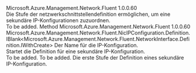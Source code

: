 <Type Name="IWithSecondaryIPConfiguration" FullName="Microsoft.Azure.Management.Network.Fluent.NetworkInterface.Definition.IWithSecondaryIPConfiguration">
  <TypeSignature Language="C#" Value="public interface IWithSecondaryIPConfiguration" />
  <TypeSignature Language="ILAsm" Value=".class public interface auto ansi abstract IWithSecondaryIPConfiguration" />
  <TypeSignature Language="DocId" Value="T:Microsoft.Azure.Management.Network.Fluent.NetworkInterface.Definition.IWithSecondaryIPConfiguration" />
  <TypeSignature Language="VB.NET" Value="Public Interface IWithSecondaryIPConfiguration" />
  <TypeSignature Language="F#" Value="type IWithSecondaryIPConfiguration = interface" />
  <AssemblyInfo>
    <AssemblyName>Microsoft.Azure.Management.Network.Fluent</AssemblyName>
    <AssemblyVersion>1.0.0.60</AssemblyVersion>
  </AssemblyInfo>
  <Interfaces />
  <Docs>
    <summary>
            Die Stufe der netzwerkschnittstellendefinition ermöglichen, um eine sekundäre IP-Konfigurationen zuzuordnen.
            </summary>
    <remarks>To be added.</remarks>
  </Docs>
  <Members>
    <Member MemberName="DefineSecondaryIPConfiguration">
      <MemberSignature Language="C#" Value="public Microsoft.Azure.Management.Network.Fluent.NicIPConfiguration.Definition.IBlank&lt;Microsoft.Azure.Management.Network.Fluent.NetworkInterface.Definition.IWithCreate&gt; DefineSecondaryIPConfiguration (string name);" />
      <MemberSignature Language="ILAsm" Value=".method public hidebysig newslot virtual instance class Microsoft.Azure.Management.Network.Fluent.NicIPConfiguration.Definition.IBlank`1&lt;class Microsoft.Azure.Management.Network.Fluent.NetworkInterface.Definition.IWithCreate&gt; DefineSecondaryIPConfiguration(string name) cil managed" />
      <MemberSignature Language="DocId" Value="M:Microsoft.Azure.Management.Network.Fluent.NetworkInterface.Definition.IWithSecondaryIPConfiguration.DefineSecondaryIPConfiguration(System.String)" />
      <MemberSignature Language="VB.NET" Value="Public Function DefineSecondaryIPConfiguration (name As String) As IBlank(Of IWithCreate)" />
      <MemberSignature Language="F#" Value="abstract member DefineSecondaryIPConfiguration : string -&gt; Microsoft.Azure.Management.Network.Fluent.NicIPConfiguration.Definition.IBlank&lt;Microsoft.Azure.Management.Network.Fluent.NetworkInterface.Definition.IWithCreate&gt;" Usage="iWithSecondaryIPConfiguration.DefineSecondaryIPConfiguration name" />
      <MemberType>Method</MemberType>
      <AssemblyInfo>
        <AssemblyName>Microsoft.Azure.Management.Network.Fluent</AssemblyName>
        <AssemblyVersion>1.0.0.60</AssemblyVersion>
      </AssemblyInfo>
      <ReturnValue>
        <ReturnType>Microsoft.Azure.Management.Network.Fluent.NicIPConfiguration.Definition.IBlank&lt;Microsoft.Azure.Management.Network.Fluent.NetworkInterface.Definition.IWithCreate&gt;</ReturnType>
      </ReturnValue>
      <Parameters>
        <Parameter Name="name" Type="System.String" />
      </Parameters>
      <Docs>
        <param name="name">Der Name für die IP-Konfiguration.</param>
        <summary>
            Startet die Definition für eine sekundäre IP-Konfiguration.
            </summary>
        <returns>To be added.</returns>
        <remarks>To be added.</remarks>
        <return>Die erste Stufe der Definition eines sekundäre IP-Konfiguration.</return>
      </Docs>
    </Member>
  </Members>
</Type>